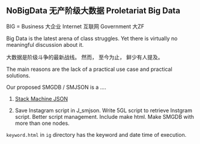 ## NoBigData 无产阶级大数据 Proletariat Big Data

BIG = Business 大企业 Internet 互联网 Government 大ZF

Big Data is the latest arena of class struggles. Yet there is virtually no meaningful discussion about it.

大数据是阶级斗争的最新战线。 然而， 至今为止， 鲜少有人提及。

The main reasons are the lack of a practical use case and practical solutions.

Our proposed SMGDB / SMJSON is a ....

1. [Stack Machine JSON](https://github.com/udexon/SMMP/blob/master/SMJSON.md)

2. Save Instagram script in J_smjson. Write 5GL script to retrieve Instgram script. Better script management. Include make html. Make SMGDB with more than one nodes.

`keyword.html` in `ig` directory has the keyword and date time of execution.
